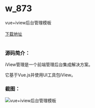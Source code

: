 # w_873
vue+iview后台管理模板
<br/></br>
[下载地址](https://www.uuid2.com/873.html "下载地址")
<br/></br>
<h3>源码简介：</h3>
<p>iView管理是一个前端管理后台集成解决方案。<p>
<p>它基于Vue.js并使用UI工具包iView。<p>
<h3>截图：</h3>
<img src="https://www.uuid2.com/wp-content/uploads/img/202105/ba80a85973.jpg" alt="vue+iview后台管理模板">
